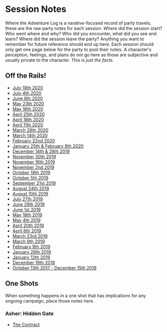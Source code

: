 <!-- TITLE: Session Notes -->

<!-- SUBTITLE: who, what, when, where, and how much? -->

# Session Notes

Where the Adventure Log is a narative-focused record of party travels, these are the raw party notes for each session. Where did the session start? Who went where and why? Who did you encounter, what did you see and learn? Where did the session leave the party? Anything you want to remember for future reference should end up here. Each session should only get one page below for the party to pool their notes. A character's perception, feelings, and plans do _not_ go here as those are subjective and usually private to the character. This is _just the facts._ 

## Off the Rails!

* [July 18th  2020](2020-07-18.md)
* [July 4th  2020](2020-07-04.md)
* [June 6th  2020](2020-06-06.md)
* [May 23th  2020](2020-05-23.md)
* [May 16th  2020](2020-05-16.md)
* [April 25th  2020](2020-04-25.md)
* [April 18th  2020](2020-04-18)
* [April 11th  2020](2020-04-11)
* [March 28th  2020](2020-03-28)
* [March 14th  2020](2020-03-14)
* [February 22nd 2020](2020-02-22)
* [January 25th & February 8th 2020](2020-01-25-02-08)
* [December 14th & 28th 2019](2019-12-14-28)
* [November 30th 2019](2019-11-30)
* [November 16th 2019](2019-11-16)
* [November 2nd 2019](2019-11-02)
* [October 19th 2019](2019-10-19)
* [October 5th 2019](2019-10-05)
* [September 21st 2019](2019-09-21)
* [August 24th 2019](2019-08-24)
* [August 10th 2019](2019-08-10)
* [July 27th 2019](2019-07-27)
* [June 29th 2019](2019-06-29)
* [June 1st 2019](2019-06-01)
* [May 18th 2019](2019-05-18)
* [May 4th 2019](2019-05-04)
* [April 20th 2019](2019-04-20)
* [April 6th 2019](2019-04-06)
* [March 23rd 2019](2019-03-23)
* [March 9th 2019](2019-03-09)
* [February 9th 2019](2019-02-09)
* [January 26th 2019](2019-01-26)
* [January 12th 2019](2019-01-12)
* [December 19th 2018](2018-12-19)
* [October 13th 2017 - December 15th 2018](2017-10-13-2018-12-15)

## One Shots

When something happens in a one shot that has implications for any ongoing campaign, place those notes here.

### Asher: Hidden Gate

* [The Contract](2019-06-15-asher-contract)

